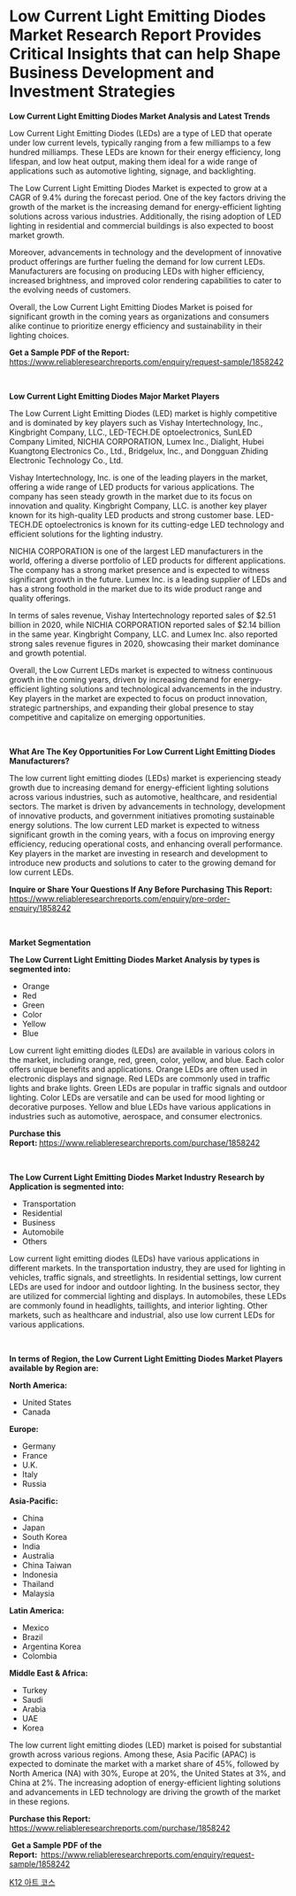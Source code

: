 <p><h1>Low Current Light Emitting Diodes Market Research Report Provides Critical Insights that can help Shape Business Development and Investment Strategies</h1></p><p><strong>Low Current Light Emitting Diodes Market Analysis and Latest Trends</strong></p>
<p><p>Low Current Light Emitting Diodes (LEDs) are a type of LED that operate under low current levels, typically ranging from a few milliamps to a few hundred milliamps. These LEDs are known for their energy efficiency, long lifespan, and low heat output, making them ideal for a wide range of applications such as automotive lighting, signage, and backlighting.</p><p>The Low Current Light Emitting Diodes Market is expected to grow at a CAGR of 9.4% during the forecast period. One of the key factors driving the growth of the market is the increasing demand for energy-efficient lighting solutions across various industries. Additionally, the rising adoption of LED lighting in residential and commercial buildings is also expected to boost market growth.</p><p>Moreover, advancements in technology and the development of innovative product offerings are further fueling the demand for low current LEDs. Manufacturers are focusing on producing LEDs with higher efficiency, increased brightness, and improved color rendering capabilities to cater to the evolving needs of customers.</p><p>Overall, the Low Current Light Emitting Diodes Market is poised for significant growth in the coming years as organizations and consumers alike continue to prioritize energy efficiency and sustainability in their lighting choices.</p></p>
<p><strong>Get a Sample PDF of the Report:&nbsp;</strong> <a href="https://www.reliableresearchreports.com/enquiry/request-sample/1858242">https://www.reliableresearchreports.com/enquiry/request-sample/1858242</a></p>
<p>&nbsp;</p>
<p><strong>Low Current Light Emitting Diodes Major Market Players</strong></p>
<p><p>The Low Current Light Emitting Diodes (LED) market is highly competitive and is dominated by key players such as Vishay Intertechnology, Inc., Kingbright Company, LLC., LED-TECH.DE optoelectronics, SunLED Company Limited, NICHIA CORPORATION, Lumex Inc., Dialight, Hubei Kuangtong Electronics Co., Ltd., Bridgelux, Inc., and Dongguan Zhiding Electronic Technology Co., Ltd.</p><p>Vishay Intertechnology, Inc. is one of the leading players in the market, offering a wide range of LED products for various applications. The company has seen steady growth in the market due to its focus on innovation and quality. Kingbright Company, LLC. is another key player known for its high-quality LED products and strong customer base. LED-TECH.DE optoelectronics is known for its cutting-edge LED technology and efficient solutions for the lighting industry.</p><p>NICHIA CORPORATION is one of the largest LED manufacturers in the world, offering a diverse portfolio of LED products for different applications. The company has a strong market presence and is expected to witness significant growth in the future. Lumex Inc. is a leading supplier of LEDs and has a strong foothold in the market due to its wide product range and quality offerings. </p><p>In terms of sales revenue, Vishay Intertechnology reported sales of $2.51 billion in 2020, while NICHIA CORPORATION reported sales of $2.14 billion in the same year. Kingbright Company, LLC. and Lumex Inc. also reported strong sales revenue figures in 2020, showcasing their market dominance and growth potential.</p><p>Overall, the Low Current LEDs market is expected to witness continuous growth in the coming years, driven by increasing demand for energy-efficient lighting solutions and technological advancements in the industry. Key players in the market are expected to focus on product innovation, strategic partnerships, and expanding their global presence to stay competitive and capitalize on emerging opportunities.</p></p>
<p>&nbsp;</p>
<p><strong>What Are The Key Opportunities For Low Current Light Emitting Diodes Manufacturers?</strong></p>
<p><p>The low current light emitting diodes (LEDs) market is experiencing steady growth due to increasing demand for energy-efficient lighting solutions across various industries, such as automotive, healthcare, and residential sectors. The market is driven by advancements in technology, development of innovative products, and government initiatives promoting sustainable energy solutions. The low current LED market is expected to witness significant growth in the coming years, with a focus on improving energy efficiency, reducing operational costs, and enhancing overall performance. Key players in the market are investing in research and development to introduce new products and solutions to cater to the growing demand for low current LEDs.</p></p>
<p><strong>Inquire or Share Your Questions If Any Before Purchasing This Report:</strong> <a href="https://www.reliableresearchreports.com/enquiry/pre-order-enquiry/1858242">https://www.reliableresearchreports.com/enquiry/pre-order-enquiry/1858242</a></p>
<p>&nbsp;</p>
<p><strong>Market Segmentation</strong></p>
<p><strong>The Low Current Light Emitting Diodes Market Analysis by types is segmented into:</strong></p>
<p><ul><li>Orange</li><li>Red</li><li>Green</li><li>Color</li><li>Yellow</li><li>Blue</li></ul></p>
<p><p>Low current light emitting diodes (LEDs) are available in various colors in the market, including orange, red, green, color, yellow, and blue. Each color offers unique benefits and applications. Orange LEDs are often used in electronic displays and signage. Red LEDs are commonly used in traffic lights and brake lights. Green LEDs are popular in traffic signals and outdoor lighting. Color LEDs are versatile and can be used for mood lighting or decorative purposes. Yellow and blue LEDs have various applications in industries such as automotive, aerospace, and consumer electronics.</p></p>
<p><strong>Purchase this Report:&nbsp;</strong><a href="https://www.reliableresearchreports.com/purchase/1858242">https://www.reliableresearchreports.com/purchase/1858242</a></p>
<p>&nbsp;</p>
<p><strong>The Low Current Light Emitting Diodes Market Industry Research by Application is segmented into:</strong></p>
<p><ul><li>Transportation</li><li>Residential</li><li>Business</li><li>Automobile</li><li>Others</li></ul></p>
<p><p>Low current light emitting diodes (LEDs) have various applications in different markets. In the transportation industry, they are used for lighting in vehicles, traffic signals, and streetlights. In residential settings, low current LEDs are used for indoor and outdoor lighting. In the business sector, they are utilized for commercial lighting and displays. In automobiles, these LEDs are commonly found in headlights, taillights, and interior lighting. Other markets, such as healthcare and industrial, also use low current LEDs for various applications.</p></p>
<p>&nbsp;</p>
<p><strong>In terms of Region, the Low Current Light Emitting Diodes Market Players available by Region are:</strong></p>
<p>
    <p> <strong> North America: </strong>
        <ul>
            <li>United States</li>
            <li>Canada</li>
        </ul>
        </p> 
    <p> <strong> Europe: </strong>
        <ul>
            <li>Germany</li>
            <li>France</li>
            <li>U.K.</li>
            <li>Italy</li>
            <li>Russia</li>
        </ul>
        </p> 
    <p> <strong> Asia-Pacific: </strong>
        <ul>
            <li>China</li>
            <li>Japan</li>
            <li>South Korea</li>
            <li>India</li>
            <li>Australia</li>
            <li>China Taiwan</li>
            <li>Indonesia</li>
            <li>Thailand</li>
            <li>Malaysia</li>
        </ul>
        </p> 
    <p> <strong> Latin America: </strong>
        <ul>
            <li>Mexico</li>
            <li>Brazil</li>
            <li>Argentina Korea</li>
            <li>Colombia</li>
        </ul>
        </p> 
    <p> <strong> Middle East & Africa: </strong>
        <ul>
            <li>Turkey</li>
            <li>Saudi</li>
            <li>Arabia</li>
            <li>UAE</li>
            <li>Korea</li>
        </ul>
    </p>
    </p>
<p><p>The low current light emitting diodes (LED) market is poised for substantial growth across various regions. Among these, Asia Pacific (APAC) is expected to dominate the market with a market share of 45%, followed by North America (NA) with 30%, Europe at 20%, the United States at 3%, and China at 2%. The increasing adoption of energy-efficient lighting solutions and advancements in LED technology are driving the growth of the market in these regions.</p></p>
<p><strong>Purchase this Report: </strong><a href="https://www.reliableresearchreports.com/purchase/1858242">https://www.reliableresearchreports.com/purchase/1858242</a></p>
<p>&nbsp;<strong>Get a Sample PDF of the Report:&nbsp;&nbsp;</strong><a href="https://www.reliableresearchreports.com/enquiry/request-sample/1858242">https://www.reliableresearchreports.com/enquiry/request-sample/1858242</a></p>
<p><strong></strong></p>
<p><p><a href="https://github.com/jntpkh496620/Market-Research-Report-List-1/blob/main/192959612591.md">K12 아트 코스</a></p></p>